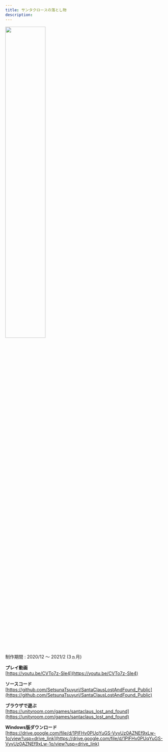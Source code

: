 ```yaml
---
title: サンタクロースの落とし物
description: 
---
```


<img src="myblog/images/santaclaus_lost_and_found.jpg" width="50%">

制作期間 : 2020/12 ～ 2021/2 (3ヵ月)

**プレイ動画**  
[https://youtu.be/CVTo7z-Sle4](https://youtu.be/CVTo7z-Sle4)

**ソースコード**  
[https://github.com/SetsunaTsuyuri/SantaClausLostAndFound_Public](https://github.com/SetsunaTsuyuri/SantaClausLostAndFound_Public)

**ブラウザで遊ぶ**  
[https://unityroom.com/games/santaclaus_lost_and_found](https://unityroom.com/games/santaclaus_lost_and_found)

**Windows版ダウンロード**  
[https://drive.google.com/file/d/1PlFHv0PUqYuGS-VyvUz0AZNEf9xLw-1o/view?usp=drive_link](https://drive.google.com/file/d/1PlFHv0PUqYuGS-VyvUz0AZNEf9xLw-1o/view?usp=drive_link)